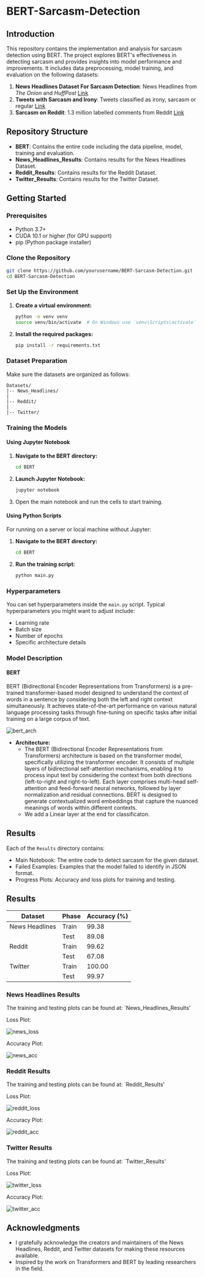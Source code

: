 # BERT-Sarcasm-Detection

## Introduction

This repository contains the implementation and analysis for sarcasm detection using BERT. The project explores BERT's effectiveness in detecting sarcasm and provides insights into model performance and improvements. It includes data preprocessing, model training, and evaluation on the following datasets:

1. **News Headlines Dataset For Sarcasm Detection**: News Headlines from _The Onion_ and _HuffPost_ [Link](https://www.kaggle.com/datasets/rmisra/news-headlines-dataset-for-sarcasm-detection)
2. **Tweets with Sarcasm and Irony**: Tweets classified as irony, sarcasm or regular [Link](https://www.kaggle.com/datasets/nikhiljohnk/tweets-with-sarcasm-and-irony)
3. **Sarcasm on Reddit**: 1.3 million labelled comments from Reddit [Link](https://www.kaggle.com/datasets/danofer/sarcasm)

## Repository Structure

- **BERT**: Contains the entire code including the data pipeline, model, training and evaluation.
- **News_Headlines_Results**: Contains results for the News Headlines Dataset.
- **Reddit_Results**: Contains results for the Reddit Dataset.
- **Twitter_Results**: Contains results for the Twitter Dataset.

## Getting Started

### Prerequisites

- Python 3.7+
- CUDA 10.1 or higher (for GPU support)
- pip (Python package installer)

### Clone the Repository

```bash
git clone https://github.com/yourusername/BERT-Sarcasm-Detection.git
cd BERT-Sarcasm-Detection
```

### Set Up the Environment

1. **Create a virtual environment:**

   ```bash
   python -m venv venv
   source venv/bin/activate  # On Windows use `venv\Scripts\activate`
   ```

2. **Install the required packages:**

   ```bash
   pip install -r requirements.txt
   ```

### Dataset Preparation

Make sure the datasets are organized as follows:

```
Datasets/
|-- News_Headlines/
|
|-- Reddit/
|
|-- Twitter/
```

### Training the Models

#### Using Jupyter Notebook

1. **Navigate to the BERT directory:**

   ```bash
   cd BERT
   ```

2. **Launch Jupyter Notebook:**

   ```bash
   jupyter notebook
   ```

3. Open the main notebook and run the cells to start training.

#### Using Python Scripts

For running on a server or local machine without Jupyter:

1. **Navigate to the BERT directory:**

   ```bash
   cd BERT
   ```

2. **Run the training script:**

   ```bash
   python main.py
   ```

### Hyperparameters

You can set hyperparameters inside the `main.py` script. Typical hyperparameters you might want to adjust include:

- Learning rate
- Batch size
- Number of epochs
- Specific architecture details

### Model Description

#### BERT

BERT (Bidirectional Encoder Representations from Transformers) is a pre-trained transformer-based model designed to understand the context of words in a sentence by considering both the left and right context simultaneously. It achieves state-of-the-art performance on various natural language processing tasks through fine-tuning on specific tasks after initial training on a large corpus of text.

![bert_arch](BERT/BERT_architecture.png)

- **Architecture:**
  - The BERT (Bidirectional Encoder Representations from Transformers) architecture is based on the transformer model, specifically utilizing the transformer encoder. It consists of multiple layers of bidirectional self-attention mechanisms, enabling it to process input text by considering the context from both directions (left-to-right and right-to-left). Each layer comprises multi-head self-attention and feed-forward neural networks, followed by layer normalization and residual connections. BERT is designed to generate contextualized word embeddings that capture the nuanced meanings of words within different contexts.
  - We add a Linear layer at the end for classificaton.

## Results

Each of the `Results` directory contains:

- Main Notebook: The entire code to detect sarcasm for the given dataset.
- Failed Examples: Examples that the model failed to identify in JSON format.
- Progress Plots: Accuracy and loss plots for training and testing.

## Results

| Dataset        | Phase | Accuracy (%) |
| -------------- | ----- | ------------ |
| News Headlines | Train | 99.38        |
|                | Test  | 89.08        |
| Reddit         | Train | 99.62        |
|                | Test  | 67.08        |
| Twitter        | Train | 100.00       |
|                | Test  | 99.97        |

### News Headlines Results

The training and testing plots can be found at: `News_Headlines_Results'

Loss Plot:

![news_loss](News_Headlines_Results/losses.png)

Accuracy Plot:

![news_acc](News_Headlines_Results/accuracies.png)

### Reddit Results

The training and testing plots can be found at: `Reddit_Results'

Loss Plot:

![reddit_loss](Reddit_Results/losses.png)

Accuracy Plot:

![reddit_acc](Reddit_Results/accuracies.png)

### Twitter Results

The training and testing plots can be found at: `Twitter_Results'

Loss Plot:

![twitter_loss](Twitter_Results/losses.png)

Accuracy Plot:

![twitter_acc](Twitter_Results/accuracies.png)

## Acknowledgments

- I gratefully acknowledge the creators and maintainers of the News Headlines, Reddit, and Twitter datasets for making these resources available.
- Inspired by the work on Transformers and BERT by leading researchers in the field.
